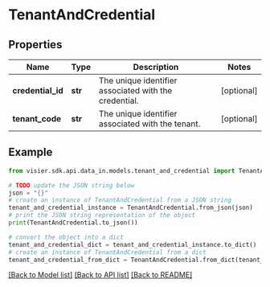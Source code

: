 # TenantAndCredential


## Properties

Name | Type | Description | Notes
------------ | ------------- | ------------- | -------------
**credential_id** | **str** | The unique identifier associated with the credential. | [optional] 
**tenant_code** | **str** | The unique identifier associated with the tenant. | [optional] 

## Example

```python
from visier.sdk.api.data_in.models.tenant_and_credential import TenantAndCredential

# TODO update the JSON string below
json = "{}"
# create an instance of TenantAndCredential from a JSON string
tenant_and_credential_instance = TenantAndCredential.from_json(json)
# print the JSON string representation of the object
print(TenantAndCredential.to_json())

# convert the object into a dict
tenant_and_credential_dict = tenant_and_credential_instance.to_dict()
# create an instance of TenantAndCredential from a dict
tenant_and_credential_from_dict = TenantAndCredential.from_dict(tenant_and_credential_dict)
```
[[Back to Model list]](../README.md#documentation-for-models) [[Back to API list]](../README.md#documentation-for-api-endpoints) [[Back to README]](../README.md)


